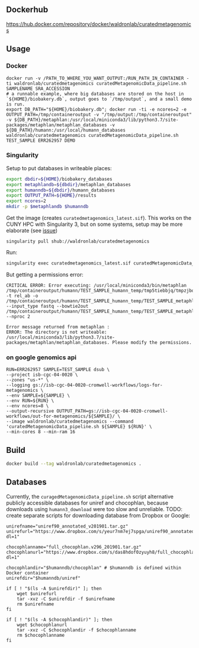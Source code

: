 ## Dockerhub

https://hub.docker.com/repository/docker/waldronlab/curatedmetagenomics

## Usage

### Docker
```
docker run -v /PATH_TO_WHERE_YOU_WANT_OUTPUT:/RUN_PATH_IN_CONTAINER -ti waldronlab/curatedmetagenomics curatedMetagenomicData_pipeline.sh SAMPLENAME SRA_ACCESSION
# a runnable example, where big databases are stored on the host in `${HOME}/biobakery.db`, output goes to `/tmp/output`, and a small demo is run.
export DB_PATH="${HOME}/biobakery.db"; docker run -ti -e ncores=2 -e OUTPUT_PATH=/tmp/containeroutput -v "/tmp/output:/tmp/containeroutput" -v ${DB_PATH}/metaphlan:/usr/local/miniconda3/lib/python3.7/site-packages/metaphlan/metaphlan_databases -v ${DB_PATH}/humann:/usr/local/humann_databases waldronlab/curatedmetagenomics curatedMetagenomicData_pipeline.sh TEST_SAMPLE ERR262957 DEMO
```

### Singularity

Setup to put databases in writeable places:
```bash
export dbdir=${HOME}/biobakery_databases
export metaphlandb=${dbdir}/metaphlan_databases
export humanndb=${dbdir}/humann_databases
export OUTPUT_PATH=${HOME}/results
export ncores=2
mkdir -p $metaphlandb $humanndb
```


Get the image (creates `curatedmetagenomics_latest.sif`). This works on the CUNY HPC with Singularity 3, but on some systems, setup may be more elaborate (see [issue](https://github.com/waldronlab/curatedMetagenomicDataHighLoad/issues/16))
```
singularity pull shub://waldronlab/curatedmetagenomics
```

Run:
```bash
singularity exec curatedmetagenomics_latest.sif curatedMetagenomicData_pipeline.sh TEST_SAMPLE ERR262957 DEMO
```

But getting a permissions error:
```
CRITICAL ERROR: Error executing: /usr/local/miniconda3/bin/metaphlan /tmp/containeroutput/humann/TEST_SAMPLE_humann_temp/tmp5tiebbjq/tmpzjbqieiy -t rel_ab -o /tmp/containeroutput/humann/TEST_SAMPLE_humann_temp/TEST_SAMPLE_metaphlan_bugs_list.tsv --input_type fastq --bowtie2out /tmp/containeroutput/humann/TEST_SAMPLE_humann_temp/TEST_SAMPLE_metaphlan_bowtie2.txt --nproc 2

Error message returned from metaphlan :
ERROR: The directory is not writeable: /usr/local/miniconda3/lib/python3.7/site-packages/metaphlan/metaphlan_databases. Please modify the permissions.
```

### on google genomics api

```
RUN=ERR262957 SAMPLE=TEST_SAMPLE dsub \
--project isb-cgc-04-0020 \
--zones "us-*" \
--logging gs://isb-cgc-04-0020-cromwell-workflows/logs-for-metagenomics \
--env SAMPLE=${SAMPLE} \
--env RUN=${RUN} \
--env ncores=8 \
--output-recursive OUTPUT_PATH=gs://isb-cgc-04-0020-cromwell-workflows/out-for-metagenomics/${SAMPLE}/ \
--image waldronlab/curatedmetagenomics --command 'curatedMetagenomicData_pipeline.sh ${SAMPLE} ${RUN}' \
--min-cores 8 --min-ram 16
```

## Build

```sh
docker build --tag waldronlab/curatedmetagenomics .
```

## Databases

Currently, the `curagedMetagenomicData_pipeline.sh` script alternative publicly accessible databases for uniref and chocophlan, because downloads using `humann3_download` were too slow and unreliable. TODO: create separate scripts for downloading database from Dropbox or Google:

```
unirefname="uniref90_annotated_v201901.tar.gz"
unirefurl="https://www.dropbox.com/s/yeur7nm7ej7spga/uniref90_annotated_v201901.tar.gz?dl=1"

chocophlanname="full_chocophlan.v296_201901.tar.gz"
chocophlanurl="https://www.dropbox.com/s/das8hdof0zyuyh8/full_chocophlan.v296_201901.tar.gz?dl=1"

chocophlandir="$humanndb/chocophlan" # $humanndb is defined within Docker container
unirefdir="$humanndb/uniref"

if [ ! "$(ls -A $unirefdir)" ]; then
    wget $unirefurl
    tar -xvz -C $unirefdir -f $unirefname
    rm $unirefname
fi

if [ ! "$(ls -A $chocophlandir)" ]; then
    wget $chocophlanurl
    tar -xvz -C $chocophlandir -f $chocophlanname
    rm $chocophlanname
fi
```
